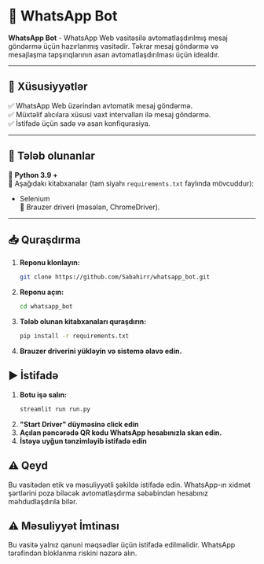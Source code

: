 # 🌟 WhatsApp Bot

**WhatsApp Bot** - WhatsApp Web vasitəsilə avtomatlaşdırılmış mesaj göndərmə üçün hazırlanmış vasitədir. Təkrar mesaj göndərmə və mesajlaşma tapşırıqlarının asan avtomatlaşdırılması üçün idealdır.

---

## 🚀 Xüsusiyyətlər

✅ WhatsApp Web üzərindən avtomatik mesaj göndərmə.  
✅ Müxtəlif alıcılara xüsusi vaxt intervalları ilə mesaj göndərmə.  
✅ İstifadə üçün sadə və asan konfiqurasiya.  

---

## 🔧 Tələb olunanlar

🔹 **Python 3.9 +**  
🔹 Aşağıdakı kitabxanalar (tam siyahı `requirements.txt` faylında mövcuddur):  
   - Selenium  
🔹 Brauzer driveri (məsələn, ChromeDriver).  

---

## 📥 Quraşdırma

1. **Reponu klonlayın:**
   ```bash
   git clone https://github.com/Sabahirr/whatsapp_bot.git

2. **Reponu açın:**
   ```bash
   cd whatsapp_bot

3. **Tələb olunan kitabxanaları quraşdırın:**
   ```bash
   pip install -r requirements.txt

6. **Brauzer driverini yükləyin və sistemə əlavə edin.**

## ▶️ İstifadə

1. **Botu işə salın:**
   ```bash
   streamlit run run.py

2. **"Start Driver" düyməsinə click edin**
3. **Açılan pəncərədə QR kodu WhatsApp hesabınızla skan edin.**
4. **İstəyə uyğun tənzimləyib istifadə edin**

## ⚠️ Qeyd
Bu vasitədən etik və məsuliyyətli şəkildə istifadə edin. WhatsApp-ın xidmət şərtlərini poza biləcək avtomatlaşdırma səbəbindən hesabınız məhdudlaşdırıla bilər.

## ⚠️ Məsuliyyət İmtinası
Bu vasitə yalnız qanuni məqsədlər üçün istifadə edilməlidir.
WhatsApp tərəfindən bloklanma riskini nəzərə alın.

